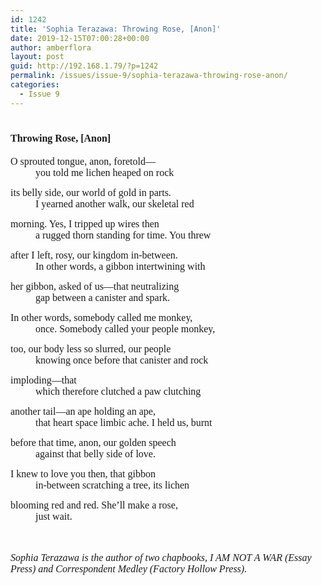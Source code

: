 ```yaml
---
id: 1242
title: 'Sophia Terazawa: Throwing Rose, [Anon]'
date: 2019-12-15T07:00:28+00:00
author: amberflora
layout: post
guid: http://192.168.1.79/?p=1242
permalink: /issues/issue-9/sophia-terazawa-throwing-rose-anon/
categories:
  - Issue 9
---
```

# <span style="font-family: georgia, palatino, serif; font-size: 12pt;">Throwing Rose, [Anon]</span>

<span style="font-family: georgia, palatino, serif; font-size: 12pt;">O sprouted tongue, anon, foretold—</span>  
<span style="font-family: georgia, palatino, serif; font-size: 12pt;">&nbsp; &nbsp; &nbsp; &nbsp; &nbsp; you told me lichen heaped on rock</span>

<span style="font-family: georgia, palatino, serif; font-size: 12pt;">its belly side, our world of gold in parts.</span>  
<span style="font-family: georgia, palatino, serif; font-size: 12pt;">&nbsp; &nbsp; &nbsp; &nbsp; &nbsp; I yearned another walk, our skeletal red</span>

<span style="font-family: georgia, palatino, serif; font-size: 12pt;">morning. Yes, I tripped up wires then</span>  
<span style="font-family: georgia, palatino, serif; font-size: 12pt;">&nbsp; &nbsp; &nbsp; &nbsp; &nbsp; a rugged thorn standing for time. You threw</span>

<span style="font-family: georgia, palatino, serif; font-size: 12pt;">after I left, rosy, our kingdom in-between.</span>  
<span style="font-family: georgia, palatino, serif; font-size: 12pt;">&nbsp; &nbsp; &nbsp; &nbsp; &nbsp; In other words, a gibbon intertwining with</span>

<span style="font-family: georgia, palatino, serif; font-size: 12pt;">her gibbon, asked of us—that neutralizing</span>  
<span style="font-family: georgia, palatino, serif; font-size: 12pt;">&nbsp; &nbsp; &nbsp; &nbsp; &nbsp; gap between a canister and spark.</span>

<span style="font-family: georgia, palatino, serif; font-size: 12pt;">In other words, somebody called me monkey,</span>  
<span style="font-family: georgia, palatino, serif; font-size: 12pt;">&nbsp; &nbsp; &nbsp; &nbsp; &nbsp; once. Somebody called your people monkey,</span>

<span style="font-family: georgia, palatino, serif; font-size: 12pt;">too, our body less so slurred, our people</span>  
<span style="font-family: georgia, palatino, serif; font-size: 12pt;">&nbsp; &nbsp; &nbsp; &nbsp; &nbsp; knowing once before that canister and rock</span>

<span style="font-family: georgia, palatino, serif; font-size: 12pt;">imploding—that</span>  
<span style="font-family: georgia, palatino, serif; font-size: 12pt;">&nbsp; &nbsp; &nbsp; &nbsp; &nbsp; which therefore clutched a paw clutching</span>

<span style="font-family: georgia, palatino, serif; font-size: 12pt;">another tail—an ape holding an ape,</span>  
<span style="font-family: georgia, palatino, serif; font-size: 12pt;">&nbsp; &nbsp; &nbsp; &nbsp; &nbsp; that heart space limbic ache. I held us, burnt</span>

<span style="font-family: georgia, palatino, serif; font-size: 12pt;">before that time, anon, our golden speech</span>  
<span style="font-family: georgia, palatino, serif; font-size: 12pt;">&nbsp; &nbsp; &nbsp; &nbsp; &nbsp; against that belly side of love.</span>

<span style="font-family: georgia, palatino, serif; font-size: 12pt;">I knew to love you then, that gibbon</span>  
<span style="font-family: georgia, palatino, serif; font-size: 12pt;">&nbsp; &nbsp; &nbsp; &nbsp; &nbsp; in-between scratching a tree, its lichen</span>

<span style="font-family: georgia, palatino, serif; font-size: 12pt;">blooming red and red. She’ll make a rose,</span>  
<span style="font-family: georgia, palatino, serif; font-size: 12pt;">&nbsp; &nbsp; &nbsp; &nbsp; &nbsp; just wait.</span>

<span style="font-family: georgia, palatino, serif; font-size: 12pt;"></span>  
&nbsp;  
<span style="font-family: georgia, palatino, serif; font-size: 12pt;"><em>Sophia Terazawa is the author of two chapbooks, I AM NOT A WAR (Essay Press) and Correspondent Medley (Factory Hollow Press).</em></span>